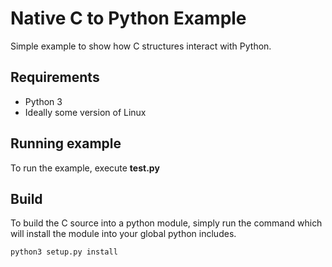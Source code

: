 # Native C to Python Example
Simple example to show how C structures interact with Python.

## Requirements
- Python 3
- Ideally some version of Linux

## Running example
To run the example, execute __test.py__

## Build
To build the C source into a python module,
simply run the command which will install the
module into your global python includes.

`python3 setup.py install`
